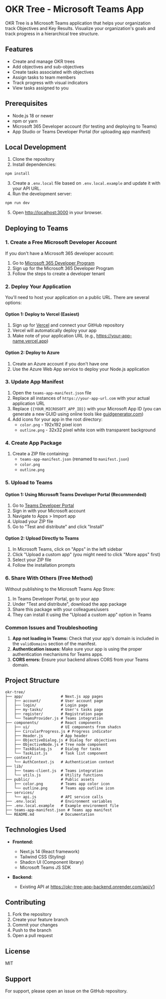 # OKR Tree - Microsoft Teams App

OKR Tree is a Microsoft Teams application that helps your organization track Objectives and Key Results. Visualize your organization's goals and track progress in a hierarchical tree structure.

## Features

- Create and manage OKR trees
- Add objectives and sub-objectives
- Create tasks associated with objectives
- Assign tasks to team members
- Track progress with visual indicators
- View tasks assigned to you

## Prerequisites

- Node.js 18 or newer
- npm or yarn
- Microsoft 365 Developer account (for testing and deploying to Teams)
- App Studio or Teams Developer Portal (for uploading app manifest)

## Local Development

1. Clone the repository
2. Install dependencies:
```bash
npm install
```
3. Create a `.env.local` file based on `.env.local.example` and update it with your API URL.
4. Run the development server:
```bash
npm run dev
```
5. Open [http://localhost:3000](http://localhost:3000) in your browser.

## Deploying to Teams

### 1. Create a Free Microsoft Developer Account

If you don't have a Microsoft 365 developer account:
1. Go to [Microsoft 365 Developer Program](https://developer.microsoft.com/en-us/microsoft-365/dev-program)
2. Sign up for the Microsoft 365 Developer Program
3. Follow the steps to create a developer tenant

### 2. Deploy Your Application

You'll need to host your application on a public URL. There are several options:

#### Option 1: Deploy to Vercel (Easiest)
1. Sign up for [Vercel](https://vercel.com) and connect your GitHub repository
2. Vercel will automatically deploy your app
3. Make note of your application URL (e.g., https://your-app-name.vercel.app)

#### Option 2: Deploy to Azure
1. Create an Azure account if you don't have one
2. Use the Azure Web App service to deploy your Node.js application

### 3. Update App Manifest

1. Open the `teams-app-manifest.json` file
2. Replace all instances of `https://your-app-url.com` with your actual application URL
3. Replace `{{YOUR_MICROSOFT_APP_ID}}` with your Microsoft App ID (you can generate a new GUID using online tools like [guidgenerator.com](https://www.guidgenerator.com/))
4. Add icons for your app in the root directory:
   - `color.png` - 192x192 pixel icon
   - `outline.png` - 32x32 pixel white icon with transparent background

### 4. Create App Package

1. Create a ZIP file containing:
   - `teams-app-manifest.json` (renamed to `manifest.json`)
   - `color.png`
   - `outline.png`

### 5. Upload to Teams

#### Option 1: Using Microsoft Teams Developer Portal (Recommended)
1. Go to [Teams Developer Portal](https://dev.teams.microsoft.com/home)
2. Sign in with your Microsoft account
3. Navigate to Apps > Import app
4. Upload your ZIP file
5. Go to "Test and distribute" and click "Install"

#### Option 2: Upload Directly to Teams
1. In Microsoft Teams, click on "Apps" in the left sidebar
2. Click "Upload a custom app" (you might need to click "More apps" first)
3. Select your ZIP file
4. Follow the installation prompts

### 6. Share With Others (Free Method)

Without publishing to the Microsoft Teams App Store:
1. In Teams Developer Portal, go to your app
2. Under "Test and distribute", download the app package
3. Share this package with your colleagues/users
4. They can install it using the "Upload a custom app" option in Teams

### Common Issues and Troubleshooting

1. **App not loading in Teams:** Check that your app's domain is included in the `validDomains` section of the manifest.
2. **Authentication issues:** Make sure your app is using the proper authentication mechanisms for Teams apps.
3. **CORS errors:** Ensure your backend allows CORS from your Teams domain.

## Project Structure

```
okr-tree/
├── app/                 # Next.js app pages
│   ├── account/         # User account page
│   ├── login/           # Login page
│   ├── my-tasks/        # User's tasks page
│   ├── register/        # Registration page
│   └── TeamsProvider.js # Teams integration
├── components/          # React components
│   ├── ui/              # UI components from shadcn
│   ├── CircularProgress.js # Progress indicator
│   ├── Header.js        # App header
│   ├── ObjectiveDialog.js # Dialog for objectives
│   ├── ObjectiveNode.js # Tree node component
│   ├── TaskDialog.js    # Dialog for tasks
│   └── TaskList.js      # Task list component
├── context/            
│   └── AuthContext.js   # Authentication context
├── lib/
│   ├── teams-client.js  # Teams integration
│   └── utils.js         # Utility functions
├── public/              # Public assets
│   ├── color.png        # Teams app color icon
│   └── outline.png      # Teams app outline icon
├── services/
│   └── api.js           # API service calls
├── .env.local           # Environment variables
├── .env.local.example   # Example environment file
├── teams-app-manifest.json # Teams app manifest
└── README.md            # Documentation
```

## Technologies Used

- **Frontend:**
  - Next.js 14 (React framework)
  - Tailwind CSS (Styling)
  - Shadcn UI (Component library)
  - Microsoft Teams JS SDK

- **Backend:**
  - Existing API at https://okr-tree-app-backend.onrender.com/api/v1

## Contributing

1. Fork the repository
2. Create your feature branch
3. Commit your changes
4. Push to the branch
5. Open a pull request

## License

MIT

## Support

For support, please open an issue on the GitHub repository.
